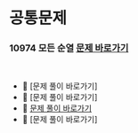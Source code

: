 # 공통문제 
### 10974 모든 순열 [문제 바로가기](https://www.acmicpc.net/problem/10974)

<br/>

- 🍊 [문제 풀이 바로가기]
- 🍇 [문제 풀이 바로가기]
- 🥝 [문제 풀이 바로가기](https://github.com/JAMONG08/WIL/blob/main/WEEK1/COMMON/kiwi.md)
- 🍉 [문제 풀이 바로가기]


